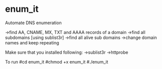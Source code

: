 # enum_it

Automate DNS enumeration

  ->find AA, CNAME, MX, TXT and AAAA records of a domain
  ->find all subdomains [using sublist3r]
  ->find all alive sub domains
  ->change domain names and keep repeating

Make sure that you installed following:
  ->sublist3r
  ->httprobe

To run
  #cd enum_it
  #chmod +x enum_it
  #./enum_it
